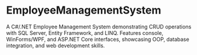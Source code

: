 # EmployeeManagementSystem
A C#/.NET Employee Management System demonstrating CRUD operations with SQL Server, Entity Framework, and LINQ. Features console, WinForms/WPF, and ASP.NET Core interfaces, showcasing OOP, database integration, and web development skills.
